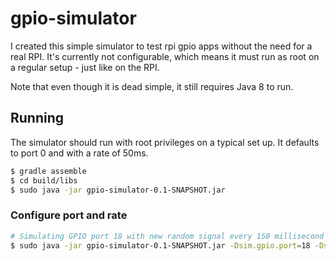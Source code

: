 gpio-simulator
==============

I created this simple simulator to test rpi gpio apps without the need for a real RPI.
It's currently not configurable, which means it must run as root on a regular setup - just like on the RPI. 

Note that even though it is dead simple, it still requires Java 8 to run.

## Running
The simulator should run with root privileges on a typical set up. It defaults to port 0 and with a rate of 50ms.
```bash
$ gradle assemble
$ cd build/libs
$ sudo java -jar gpio-simulator-0.1-SNAPSHOT.jar
```

### Configure port and rate
```bash
# Simulating GPIO port 18 with new random signal every 150 millisecond
$ sudo java -jar gpio-simulator-0.1-SNAPSHOT.jar -Dsim.gpio.port=18 -Dsim.sample.rate=150
```
